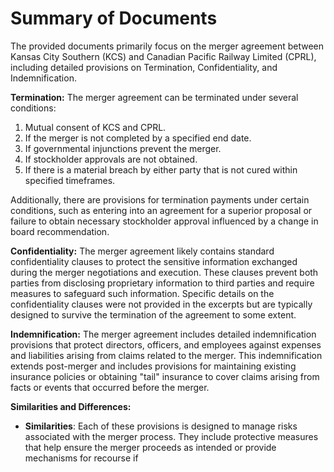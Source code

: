 # Summary of Documents

The provided documents primarily focus on the merger agreement between Kansas City Southern (KCS) and Canadian Pacific Railway Limited (CPRL), including detailed provisions on Termination, Confidentiality, and Indemnification.

**Termination:**
The merger agreement can be terminated under several conditions:
1. Mutual consent of KCS and CPRL.
2. If the merger is not completed by a specified end date.
3. If governmental injunctions prevent the merger.
4. If stockholder approvals are not obtained.
5. If there is a material breach by either party that is not cured within specified timeframes.

Additionally, there are provisions for termination payments under certain conditions, such as entering into an agreement for a superior proposal or failure to obtain necessary stockholder approval influenced by a change in board recommendation.

**Confidentiality:**
The merger agreement likely contains standard confidentiality clauses to protect the sensitive information exchanged during the merger negotiations and execution. These clauses prevent both parties from disclosing proprietary information to third parties and require measures to safeguard such information. Specific details on the confidentiality clauses were not provided in the excerpts but are typically designed to survive the termination of the agreement to some extent.

**Indemnification:**
The merger agreement includes detailed indemnification provisions that protect directors, officers, and employees against expenses and liabilities arising from claims related to the merger. This indemnification extends post-merger and includes provisions for maintaining existing insurance policies or obtaining "tail" insurance to cover claims arising from facts or events that occurred before the merger.

**Similarities and Differences:**
- **Similarities**: Each of these provisions is designed to manage risks associated with the merger process. They include protective measures that help ensure the merger proceeds as intended or provide mechanisms for recourse if